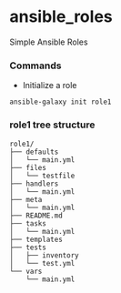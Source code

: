 # ansible_roles
Simple Ansible Roles

### Commands

- Initialize a role
```
ansible-galaxy init role1
```

### role1 tree structure
```
role1/
├── defaults
│   └── main.yml
├── files
│   └── testfile
├── handlers
│   └── main.yml
├── meta
│   └── main.yml
├── README.md
├── tasks
│   └── main.yml
├── templates
├── tests
│   ├── inventory
│   └── test.yml
└── vars
    └── main.yml
```